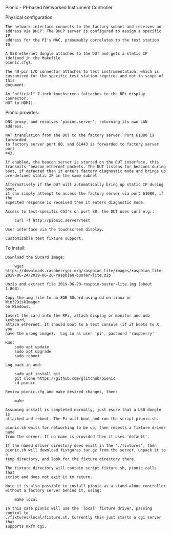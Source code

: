 Pionic - PI-based Networked Instrument Controller

Physical configuration:

    The network interface connects to the factory subnet and receives an
    address via DHCP. The DHCP server is configured to assign a specific IP
    address for the PI's MAC, presumably correlates to the test station ID.

    A USB ethernet dongle attaches to the DUT and gets a static IP (defined in the Makefile
    pionic.cfg).

    The 40-pin I/O connector attaches to test instrumentation, which is
    customized for the specific test station requires and not in scope of this
    document.

    An "official" 7-inch touchscreen (attaches to the RPi display connector,
    NOT to HDMI).

Pionic provides:

    DNS proxy, and resolves 'pioinc.server', returning its own LAN address.

    NAT translation from the DUT to the factory server. Port 61080 is forwarded
    to factory server port 80, and 61443 is forwarded to factory server port
    443.

    If enabled, the beacon server is started on the DUT interface, this
    transmits "beacon ethernet packets. The DUT listens for beacons during
    boot, if detected then it enters factory diagnostic mode and brings up
    pre-defined static IP in the same subnet.

    Alternatively if the DUT will automatically bring up static IP during boot,
    it can simply attempt to access the factory server via port 61080, if the
    expected response is received then it enters diagnostic mode.

    Access to test-specific CGI's on port 80, the DUT uses curl e.g.:

        curl -f http://pionic.server/test

    User interface via the touchscreen display.

    Customizable test fixture support.

To install:

    Download the SDcard image:

        wget https://downloads.raspberrypi.org/raspbian_lite/images/raspbian_lite-2019-06-24/2019-06-20-raspbian-buster-lite.zip

    Unzip and extract file 2019-06-20-raspbin-buster-lite.img (about 1.8GB).

    Copy the img file to an 8GB SDcard using dd on linux or Win32DiskImager
    on Windows.

    Insert the card into the RPi, attach display or monitor and usb keyboard,
    attach ethernet. It should boot to a text console (if it boots to X, you
    have the wrong image).  Log in as user 'pi', password 'raspberry'

    Run:
        sudo apt update
        sudo apt upgrade
        sudo reboot

    Log back in and:

        sudo apt install git
        git clone https://github.com/glitchub/pionic
        cd pionic

    Review pionic.cfg and make desired changes, then:

        make

    Assuming install is completed normally, just esure that a USB dongle is
    attached and reboot. The Pi will boot and run the script pionic.sh.

    pionic.sh waits for networking to be up, then reqests a fixture driver name
    from the server. If no name is provided then it uses 'default'.

    If the named driver directory does exist in the './fixtures', then
    pionic.sh will download fixtgures.tar.gz from the server, unpack it to a
    temp directory, and look for the fixture directory there.

    The fixture directory will contain script fixture.sh, pionic calls that
    script and does not exit it to return.

    Note it is also possible to install pionic as a stand-alone controller
    without a factory server behind it, using:

        make local

    In this case pionic will use the 'local' fixture driver, passing control to
    ./fixtures/local/fixture.sh. Currently this just starts a cgi server that
    supports mkfm cgi.



